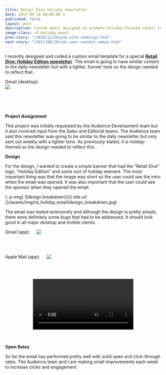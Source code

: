```yaml
---
title: Retail Dive holiday newsletter
date: 2017-09-10 00:00:00 Z
published: false
layout: post
description: Custom email designed to promote holiday-focused retail content
image-class: rd-holiday-email
prev-story: "/2016/12/29/pub-site-redesign.html"
next-story: "/2017/06/10/smt-user-content-admin.html"
---
```


I recently designed and coded a custom email template for a special **[Retail Dive: Holiday Edition newsletter](http://link.retaildive.com/view/557740847cfe31366b8b49ae69lmm.hen/d22a6b15)**. The email is going to have similar content to the daily newsletter but with a lighter, funnier tone so the design needed to reflect that.

<div class="row">
	<span class="help-text">Gmail (desktop):</span>
	<div class="columns">
		<img class="p-img" src="{{ site.url }}/assets/img/rd_holiday_email/gmail_desktop.jpg" style="margin:0 0 4rem 0;">
	</div>
</div>

**Project Assignment**

This project was initially requested by the Audience Development team but it also involved input from the Sales and Editorial teams. The Audience team said this newsletter was going to be similar to the daily newsletter but only sent out weekly with a lighter tone. As previously stated, it is holiday-themed so the design needed to reflect this. 

**Design**

For the design, I wanted to create a simple banner that had the "Retail Dive" logo, "Holiday Edition" and some sort of holiday element. The most important thing was that the image was short so the user could see the intro when the email was opened. It was also important that the user could see the sponsor when they opened the email. 

{:.p-img}
![design breakdown]({{ site.url }}/assets/img/rd_holiday_email/design_breakdown.jpg)

The email was tested extensively and although the design is pretty simple, there were definitely some bugs that had to be addressed. It should look good in all major desktop and mobile cleints. 

<div class="row">
	<div class="medium-6 columns">
		<span class="help-text">Gmail (app):</span>
		<img class="p-img" src="{{ site.url }}/assets/img/rd_holiday_email/gmail_app.jpg" style="margin:0 0 4rem 0;">
	</div>
	<div class="medium-6 columns">
		<span class="help-text">Apple Mail (app):</span>
		<img class="p-img" src="{{ site.url }}/assets/img/rd_holiday_email/apple_mail_app.jpg" style="margin:0 0 4rem 0;">
	</div>
</div> 

<video width="325" controls autoplay loop style="display: block; margin:0 auto 3rem auto;">
  	<source src="{{ site.url }}/assets/img/rd_holiday_email/video.mp4" type="video/mp4">
	Your browser does not support the video tag.
</video>

**Open Rates**

So far the email has performed pretty well with solid open and click-through rates. The Audience team and I are making small improvements each week to increase clicks and engagement. 

